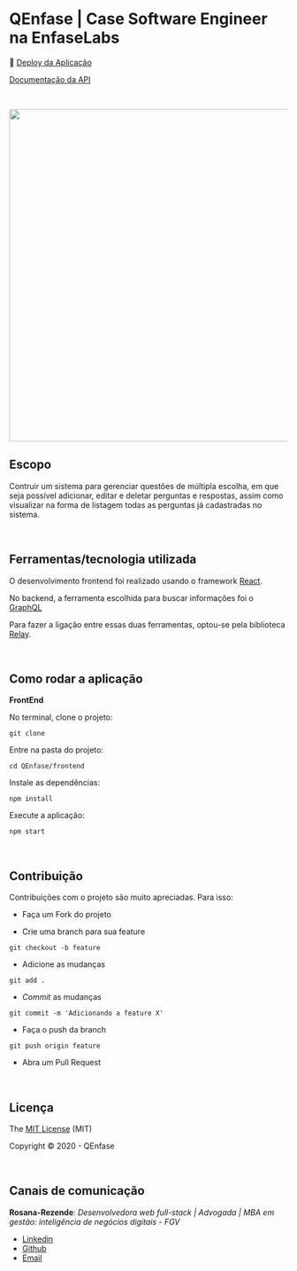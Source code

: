 # QEnfase | Case Software Engineer na EnfaseLabs

:dash: [Deploy da Aplicação]()

[Documentação da API]()

<br>

<p align="center">
  <img  height='600' src=''>
</p>

## Escopo

Contruir um sistema para gerenciar questões de múltipla escolha, em que seja possível adicionar, editar e deletar perguntas e respostas, assim como visualizar na forma de listagem todas as perguntas já cadastradas no sistema.

<br>

## Ferramentas/tecnologia utilizada

O desenvolvimento frontend foi realizado usando o framework [React](https://pt-br.reactjs.org/).

No backend, a ferramenta escolhida para buscar informações foi o [GraphQL](https://graphql.org/)

Para fazer a ligação entre essas duas ferramentas, optou-se pela biblioteca [Relay](https://relay.dev/).

<br>

## Como rodar a aplicação

**FrontEnd**

No terminal, clone o projeto:
```
git clone 
```

Entre na pasta do projeto:
```
cd QEnfase/frontend
```

Instale as dependências:
```
npm install
```

Execute a aplicação:
```
npm start 
```

<br>

## Contribuição

Contribuições com o projeto são muito apreciadas. Para isso:

- Faça um Fork do projeto

- Crie uma branch para sua feature
```
git checkout -b feature
```

- Adicione as mudanças
```
git add . 
```

- _Commit_ as mudanças 
```
git commit -m 'Adicionando a feature X'
```

- Faça o push da branch 
```
git push origin feature
```

- Abra um Pull Request

<br>

## Licença

The [MIT License]() (MIT)

Copyright :copyright: 2020 - QEnfase

<br>

## Canais de comunicação

**Rosana-Rezende**: *Desenvolvedora web full-stack | Advogada | MBA em gestão: inteligência de negócios digitais - FGV*

- [Linkedin](https://www.linkedin.com/in/rosanarezende/)
- [Github](https://github.com/rosanarezende)
- [Email](rezende_rosana@hotmail.com)
